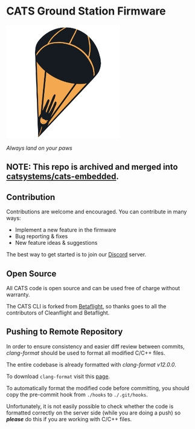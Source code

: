 # CATS Ground Station Firmware

<img src="https://github.com/catsystems/cats-docs/blob/main/logo/PNG/logo_with_smile.png" alt = "CATS Logo" width="300" height="300">

*Always land on your paws*

## NOTE: This repo is archived and merged into [catsystems/cats-embedded](https://github.com/catsystems/cats-embedded).

## Contribution
Contributions are welcome and encouraged. You can contribute in many ways:

* Implement a new feature in the firmware
* Bug reporting & fixes
* New feature ideas & suggestions

The best way to get started is to join our [Discord](https://discord.gg/H9Caj8XeBj) server.

## Open Source
All CATS code is open source and can be used free of charge without warranty. 

The CATS CLI is forked from [Betaflight](https://github.com/betaflight/betaflight), so thanks goes to all the contributors of Cleanflight and Betaflight. 

## Pushing to Remote Repository
In order to ensure consistency and easier diff review between commits,
*clang-format* should be used to format all modified C/C++ files. 

The entire codebase is already formatted with *clang-format v12.0.0*.

To download `clang-format` visit this [page](https://releases.llvm.org/download.html).

To automatically format the modified code before committing, you should
copy the pre-commit hook from `./hooks` to `./.git/hooks`.

Unfortunately, it is not easily possible to check whether the code is
formatted correctly on the server side (while you are doing a push) so
_**please**_ do this if you are working with C/C++ files. 


